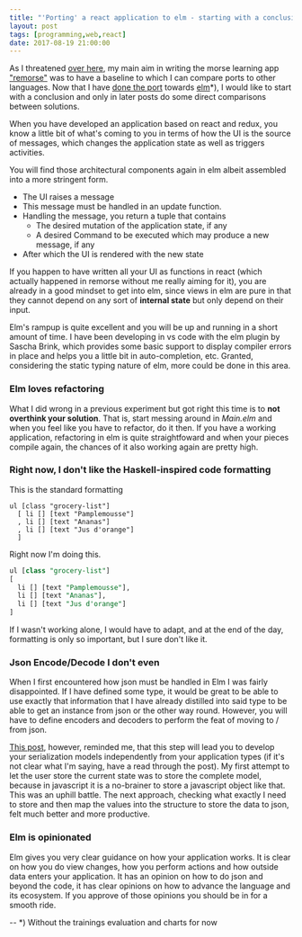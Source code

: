 ```yaml
---
title: "'Porting' a react application to elm - starting with a conclusion"
layout: post
tags: [programming,web,react]
date: 2017-08-19 21:00:00
---
```


As I threatened [over here][1], my main aim in writing the morse learning app ["remorse"][2] was to have a baseline to which I can compare ports to other languages. Now that I have [done the port][5] towards [elm][3]*), I would like to start with a conclusion and only in later posts do some direct comparisons between solutions.

When you have developed an application based on react and redux, you know a little bit of what's coming to you in terms of how the UI is the source of messages, which changes the application state as well as triggers activities.

You will find those architectural components again in elm albeit assembled into a more stringent form.

* The UI raises a message
* This message must be handled in an update function.
* Handling the message, you return a tuple that contains
  * The desired mutation of the application state, if any
  * A desired Command to be executed which may produce a new message, if any
* After which the UI is rendered with the new state

If you happen to have written all your UI as functions in react (which actually happened in remorse without me really aiming for it), you are already in a good mindset to get into elm, since views in elm are pure in that they cannot depend on any sort of __internal state__ but only depend on their input.

Elm's rampup is quite excellent and you will be up and running in a short amount of time. I have been developing in vs code with the elm plugin by Sascha Brink, which provides some basic support to display compiler errors in place and helps you a little bit in auto-completion, etc. Granted, considering the static typing nature of elm, more could be done in this area.

### Elm loves refactoring

What I did wrong in a previous experiment but got right this time is to __not overthink your solution__. That is, start messing around in _Main.elm_ and when you feel like you have to refactor, do it then. If you have a working application, refactoring in elm is quite straightfoward and when your pieces compile again, the chances of it also working again are pretty high.

### Right now, I don't like the Haskell-inspired code formatting

This is the standard formatting

```
ul [class "grocery-list"]
  [ li [] [text "Pamplemousse"]
  , li [] [text "Ananas"]
  , li [] [text "Jus d'orange"]
  ]
```

Right now I'm doing this.


```sql
ul [class "grocery-list"]
[ 
  li [] [text "Pamplemousse"],
  li [] [text "Ananas"],
  li [] [text "Jus d'orange"]
]
```

If I wasn't working alone, I would have to adapt, and at the end of the day, formatting is only so important, but I sure don't like it.

### Json Encode/Decode I don't even

When I first encountered how json must be handled in Elm I was fairly disappointed. If I have defined some type, it would be great to be able to use exactly that information that I have already distilled into said type to be able to get an instance from json or the other way round. However, you will have to define encoders and decoders to perform the feat of moving to / from json.

[This post][4], however, reminded me, that this step will lead you to develop your serialization models independently from your application types (if it's not clear what I'm saying, have a read through the post). My first attempt to let the user store the current state was to store the complete model, because in javascript it is a no-brainer to store a javascript object like that. This was an uphill battle. The next approach, checking what exactly I need to store and then map the values into the structure to store the data to json, felt much better and more productive.

### Elm is opinionated

Elm gives you very clear guidance on how your application works. It is clear on how you do view changes, how you perform actions and how outside data enters your application. It has an opinion on how to do json and beyond the code, it has clear opinions on how to advance the language and its ecosystem. If you approve of those opinions you should be in for a smooth ride.

--
*) Without the trainings evaluation and charts for now

[1]: /2017/07/26/react-redux-in-a-real-application-prelude
[2]: http://realfiction.net/remorse
[3]: http://elm-lang.org
[4]: http://tech.noredink.com/post/164185230948/decoding-decoders
[5]: https://github.com/flq/elmorse